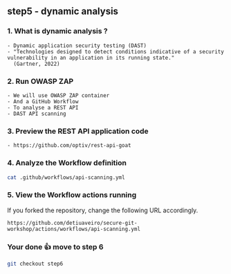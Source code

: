 ## step5 - dynamic analysis

### 1. What is dynamic analysis ?
```
- Dynamic application security testing (DAST)
- "Technologies designed to detect conditions indicative of a security vulnerability in an application in its running state."
  (Gartner, 2022)
```

### 2. Run OWASP ZAP 
```
- We will use OWASP ZAP container
- And a GitHub Workflow
- To analyse a REST API
- DAST API scanning
```

### 3. Preview the REST API application code
```
- https://github.com/optiv/rest-api-goat
```

### 4. Analyze the Workflow definition
```bash
cat .github/workflows/api-scanning.yml
```

### 5. View the Workflow actions running   
If you forked the repository, change the following URL accordingly.
```
https://github.com/detiuaveiro/secure-git-workshop/actions/workflows/api-scanning.yml
```

### Your done 👍 move to step 6
```bash
git checkout step6
```
